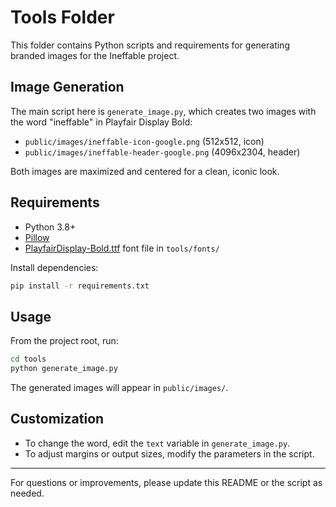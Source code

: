 # Tools Folder

This folder contains Python scripts and requirements for generating branded images for the Ineffable project.

## Image Generation

The main script here is `generate_image.py`, which creates two images with the word "ineffable" in Playfair Display Bold:

- `public/images/ineffable-icon-google.png` (512x512, icon)
- `public/images/ineffable-header-google.png` (4096x2304, header)

Both images are maximized and centered for a clean, iconic look.

## Requirements

- Python 3.8+
- [Pillow](https://python-pillow.org/)
- [PlayfairDisplay-Bold.ttf](https://fonts.google.com/specimen/Playfair+Display) font file in `tools/fonts/`

Install dependencies:
```sh
pip install -r requirements.txt
```

## Usage

From the project root, run:
```sh
cd tools
python generate_image.py
```

The generated images will appear in `public/images/`.

## Customization
- To change the word, edit the `text` variable in `generate_image.py`.
- To adjust margins or output sizes, modify the parameters in the script.

---

For questions or improvements, please update this README or the script as needed. 